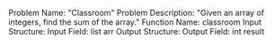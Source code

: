 Problem Name: "Classroom"
Problem Description: "Given an array of integers, find the sum of the array."
Function Name: classroom
Input Structure:
Input Field: list<int> arr
Output Structure:
Output Field: int result
